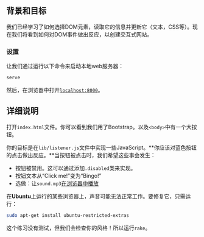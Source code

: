 ## 背景和目标

我们已经学习了如何选择DOM元素，读取它的信息并更新它（文本，CSS等）。现在我们将看到如何对DOM事件做出反应，以创建交互式网站。

### 设置

让我们通过运行以下命令来启动本地web服务器：

```bash
serve
```

然后，在浏览器中打开[`localhost:8000`](http://localhost:8000)。

## 详细说明

打开`index.html`文件。你可以看到我们用了Bootstrap。以及`<body>`中有一个大按钮。

你的目标是在`lib/listener.js`文件中实现一些JavaScript。**你应该对蓝色按钮的点击做出反应。**当按钮被点击时，我们希望这些事会发生：

- 按钮被禁用。这可以通过添加`.disabled`类来实现。
- 按钮文本从“Click me!”变为“Bingo!”
- 选做：让`sound.mp3`[在浏览器中播放](https://stackoverflow.com/questions/9419263/playing-audio-with-javascript)

在**Ubuntu**上运行的某些浏览器上，声音可能无法正常工作。要修复它，只需运行：

```bash
sudo apt-get install ubuntu-restricted-extras
```

这个练习没有测试，但我们会检查你的风格！所以运行`rake`。
